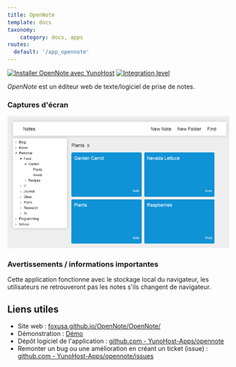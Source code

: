 ```yaml
---
title: OpenNote
template: docs
taxonomy:
    category: docs, apps
routes:
  default: '/app_opennote'
---
```


[![Installer OpenNote avec YunoHost](https://install-app.yunohost.org/install-with-yunohost.svg)](https://install-app.yunohost.org/?app=opennote) [![Integration level](https://dash.yunohost.org/integration/opennote.svg)](https://dash.yunohost.org/appci/app/opennote)

*OpenNote* est un éditeur web de texte/logiciel de prise de notes.

### Captures d'écran

![Capture d'écran de OpenNote](https://github.com/YunoHost-Apps/opennote_ynh/blob/master/doc/screenshots/screenshot.png)

### Avertissements / informations importantes

Cette application fonctionne avec le stockage local du navigateur, les utilisateurs ne retrouveront pas les notes s'ils changent de navigateur.

## Liens utiles

+ Site web : [foxusa.github.io/OpenNote/OpenNote/](https://foxusa.github.io/OpenNote/OpenNote/#/folder)
+ Démonstration : [Démo](https://foxusa.github.io/OpenNote/OpenNote/#/folder)
+ Dépôt logiciel de l'application : [github.com - YunoHost-Apps/opennote](https://github.com/YunoHost-Apps/opennote_ynh)
+ Remonter un bug ou une amélioration en créant un ticket (issue) : [github.com - YunoHost-Apps/opennote/issues](https://github.com/YunoHost-Apps/opennote_ynh/issues)
